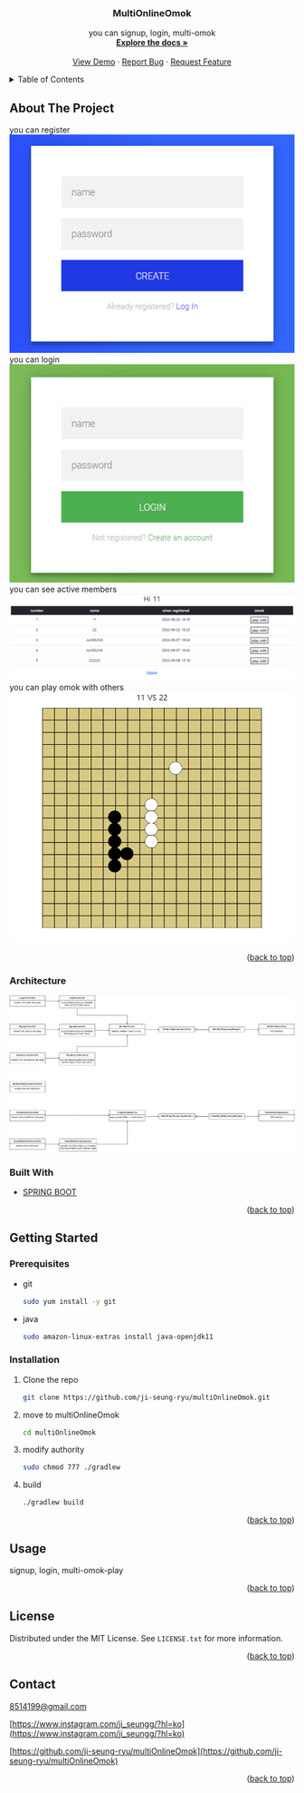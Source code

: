 <div id="top"></div>
<!--
*** Thanks for checking out the Best-README-Template. If you have a suggestion
*** that would make this better, please fork the repo and create a pull request
*** or simply open an issue with the tag "enhancement".
*** Don't forget to give the project a star!
*** Thanks again! Now go create something AMAZING! :D
-->



<!-- PROJECT SHIELDS -->
<!--
*** I'm using markdown "reference style" links for readability.
*** Reference links are enclosed in brackets [ ] instead of parentheses ( ).
*** See the bottom of this document for the declaration of the reference variables
*** for contributors-url, forks-url, etc. This is an optional, concise syntax you may use.
*** https://www.markdownguide.org/basic-syntax/#reference-style-links
-->




<!-- PROJECT LOGO -->
<br />
<div align="center">
  

<h3 align="center">MultiOnlineOmok</h3>

  <p align="center">
    you can signup, login, multi-omok
    <br />
    <a href="https://github.com/ji-seung-ryu/multiOnlineOmok"><strong>Explore the docs »</strong></a>
    <br />
    <br />
    <a href="https://github.com/ji-seung-ryu/multiOnlineOmok">View Demo</a>
    ·
    <a href="https://github.com/ji-seung-ryu/multiOnlineOmok/issues">Report Bug</a>
    ·
    <a href="https://github.com/ji-seung-ryu/multiOnlineOmok/issues">Request Feature</a>
  </p>
</div>



<!-- TABLE OF CONTENTS -->
<details>
  <summary>Table of Contents</summary>
  <ol>
    <li>
      <a href="#about-the-project">About The Project</a>
      <ul>
          <li><a href="#architecture">Architecture</a></li>
          <li><a href="#built-with">Built With</a></li>
      </ul>
    </li>
    <li>
      <a href="#getting-started">Getting Started</a>
      <ul>
        <li><a href="#prerequisites">Prerequisites</a></li>
        <li><a href="#installation">Installation</a></li>
      </ul>
    </li>
    <li><a href="#usage">Usage</a></li>
    <li><a href="#license">License</a></li>
    <li><a href="#contact">Contact</a></li>
  </ol>
</details>



<!-- ABOUT THE PROJECT -->
## About The Project

you can register
<br>
<img src="images/signup.png" alt="signup" >
<br>
you can login
<br>
<img src="images/login.png" alt="login" >
<br>
you can see active members
<br>
<img src="images/memberList.png" alt="memberList" >
<br>
you can play omok with others 
<br>
<img src="images/omokRoom.png" alt="omokRoom" >

 


<p align="right">(<a href="#top">back to top</a>)</p>

### Architecture

<img src="images/multionlineomok.drawio.png" alt="architecture" >


### Built With

* [SPRING BOOT](https://spring.io/projects/spring-boot/)

<p align="right">(<a href="#top">back to top</a>)</p>



<!-- GETTING STARTED -->
## Getting Started


### Prerequisites

* git
  ```sh
  sudo yum install -y git
  ```

* java
  ```sh
  sudo amazon-linux-extras install java-openjdk11
  ```

  
### Installation

1. Clone the repo
   ```sh
   git clone https://github.com/ji-seung-ryu/multiOnlineOmok.git
   ```
2. move to multiOnlineOmok
   ```sh
   cd multiOnlineOmok
   ```
3. modify authority
   ```sh
   sudo chmod 777 ./gradlew
   ```
4. build 
   ```sh
   ./gradlew build
   ```

<p align="right">(<a href="#top">back to top</a>)</p>



<!-- USAGE EXAMPLES -->
## Usage

signup, login, multi-omok-play

<p align="right">(<a href="#top">back to top</a>)</p>



<!-- LICENSE -->
## License

Distributed under the MIT License. See `LICENSE.txt` for more information.

<p align="right">(<a href="#top">back to top</a>)</p>



<!-- CONTACT -->
## Contact

8514199@gmail.com

[https://www.instagram.com/ji_seungg/?hl=ko](https://www.instagram.com/ji_seungg/?hl=ko)

[https://github.com/ji-seung-ryu/multiOnlineOmok](https://github.com/ji-seung-ryu/multiOnlineOmok)

<p align="right">(<a href="#top">back to top</a>)</p>


